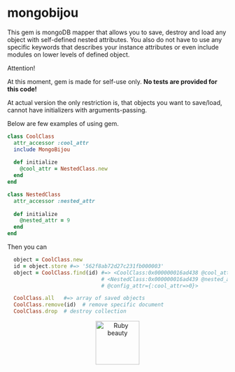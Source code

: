 # mongobijou

This gem is mongoDB mapper that allows you to save, destroy and load any object with self-defined nested attributes. You also do not have to use any specific keywords that describes your instance attributes or even include modules on lower levels of defined object.

Attention!

At this moment, gem is made for self-use only. **No tests are provided for this code!**

At actual version the only restriction is, that objects you want to save/load, cannot have initializers with arguments-passing.

Below are few examples of using gem.

```ruby
class CoolClass
  attr_accessor :cool_attr
  include MongoBijou
  
  def initialize
    @cool_attr = NestedClass.new
  end
end

class NestedClass
  attr_accessor :nested_attr
  
  def initialize
    @nested_attr = 9
  end
end
```

Then you can

```ruby
  object = CoolClass.new
  id = object.store #=> '562f8ab72d27c231fb000003'
  object = CoolClass.find(id) #=> <CoolClass:0x000000016ad438 @cool_attr=
                              # <NestedClass:0x000000016ad439 @nested_attr = 9>,
                              # @config_attr={:cool_attr=>0}>

  CoolClass.all   #=> array of saved objects
  CoolClass.remove(id)  # remove specific document
  CoolClass.drop  # destroy collection
``` 
  

  



<p align='center' >
 <img src="http://ruby.zigzo.com/wp-content/uploads/sites/2/2013/01/spike_and_rarity__s_heart_shaped_fire_ruby_by_edwardten.png" alt="Ruby beauty" height="100" width="100"> 
</p>
